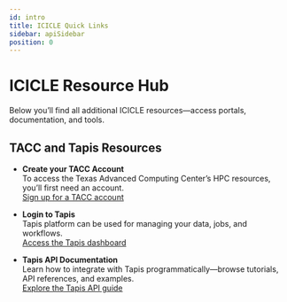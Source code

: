 ```yaml
---
id: intro
title: ICICLE Quick Links
sidebar: apiSidebar
position: 0
---
```


# ICICLE Resource Hub

Below you’ll find all additional ICICLE resources—access portals, documentation, and tools.

## TACC and Tapis Resources

- **Create your TACC Account**  
  To access the Texas Advanced Computing Center’s HPC resources, you’ll first need an account.  
  <a href="https://accounts.tacc.utexas.edu/login?redirect_url=profile" target="_blank" rel="noopener noreferrer">
    Sign up for a TACC account
  </a>

- **Login to Tapis**  
  Tapis platform can be used for managing your data, jobs, and workflows.  
  <a href="https://icicleai.tapis.io/#/login" target="_blank" rel="noopener noreferrer">
    Access the Tapis dashboard
  </a>

- **Tapis API Documentation**  
  Learn how to integrate with Tapis programmatically—browse tutorials, API references, and examples.  
  <a href="https://tapis.readthedocs.io/en/latest/getting-started/index.html" target="_blank" rel="noopener noreferrer">
    Explore the Tapis API guide
  </a>
